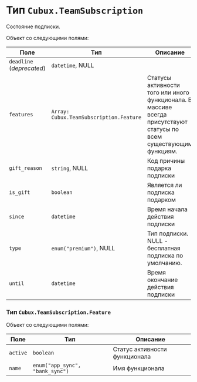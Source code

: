 Тип `Cubux.TeamSubscription`
============================

Состояние подписки.

Объект со следующими полями:

Поле | Тип | Описание
---- | --- | --------
`deadline` (_deprecated_) | `datetime`, NULL |
`features` | `Array: Cubux.TeamSubscription.Feature` | Статусы активности того или иного функционала. В массиве всегда присутствуют статусы по всем существующим функциям.
`gift_reason` | `string`, NULL | Код причины подарка подписки
`is_gift` | `boolean` | Является ли подписка подарком
`since` | `datetime` | Время начала действия подписки
`type` | `enum("premium")`, NULL | Тип подписки. NULL - бесплатная подписка по умолчанию.
`until` | `datetime` | Время окончание действия подписки

### Тип `Cubux.TeamSubscription.Feature`

Объект со следующими полями:

Поле | Тип | Описание
---- | --- | --------
`active` | `boolean` | Статус активности функционала
`name` | `enum("app_sync", "bank_sync")` | Имя функционала
